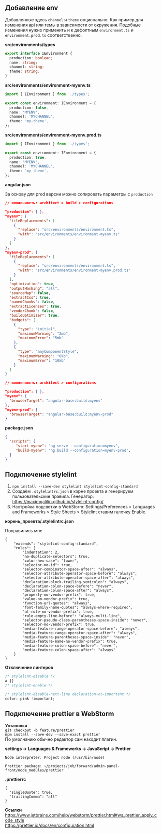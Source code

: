 
## Добавление env
Добавленные здесь `channel` и `theme` опционально. Как пример для изменения api или темы в зависимости от окружения. Подобные изменения нужно применить и к дефолтным `environment.ts` и `environment.prod.ts` соответственно.

**src/environments/types**  
```ts
export interface IEnvironment {  
  production: boolean;  
  name: string;  
  channel: string;  
  theme: string;  
}
```
**src/environments/environment-myenv.ts**  
```ts
import { IEnvironment } from './types';  
  
export const environment: IEnvironment = {  
  production: false,  
  name: 'MYENV',  
  channel: 'MYCHANNEL',  
  theme: 'my-theme', 
};
```
**src/environments/environment-myenv.prod.ts**  
```ts
import { IEnvironment } from './types';  
  
export const environment: IEnvironment = {  
  production: true,  
  name: 'MYENV',  
  channel: 'MYCHANNEL',  
  theme: 'my-theme', 
};
```
**angular.json**  

За основу для prod версии можно сопировать параметры с `production`
```json
// вложенность: architect > build > configurations

"production": { },
"myenv": {  
  "fileReplacements": [  
    {  
      "replace": "src/environments/environment.ts",  
      "with": "src/environments/environment-myenv.ts"  
    }  
  ]  
},  
"myenv-prod": {  
  "fileReplacements": [  
    {  
      "replace": "src/environments/environment.ts",  
      "with": "src/environments/environment-myenv.prod.ts"  
    }  
  ],  
  "optimization": true,  
  "outputHashing": "all",  
  "sourceMap": false,  
  "extractCss": true,  
  "namedChunks": false,  
  "extractLicenses": true,  
  "vendorChunk": false,  
  "buildOptimizer": true,  
  "budgets": [  
    {  
      "type": "initial",  
      "maximumWarning": "2mb",  
      "maximumError": "5mb"  
    },  
    {  
      "type": "anyComponentStyle",  
      "maximumWarning": "6kb",  
      "maximumError": "10kb"  
    }  
  ]  
}

// вложенность: architect > configurations

"production": { },
"myenv": {  
  "browserTarget": "angular-base:build:myenv"  
},  
"myenv-prod": {  
  "browserTarget": "angular-base:build:myenv-prod"  
}
```
**package.json**
```json
{
  "scripts": {
     "start-myenv": "ng serve --configuration=myenv",
     "build-myenv": "ng build --configuration=myenv-prod", 
  }
}
```


## Подключение stylelint

1) `npm install --save-dev stylelint stylelint-config-standard`
2) Создаём `.stylelintrc.json` в корне проекта и генерируем пользовательские правила. Генератор: https://maximgatilin.github.io/stylelint-config/
3) Настройка подсветки в WebStorm: Settings/Preferences > Languages and Frameworks > Style Sheets > Stylelint ставим галочку Enable. 

**корень_проекта/.stylelintrc.json**  

Понравились мне  
```
{
    "extends": "stylelint-config-standard",
    "rules": {
        "indentation": 2,
        "no-duplicate-selectors": true,
        "color-hex-case": "lower",
        "selector-no-id": true,
        "selector-combinator-space-after": "always",
        "selector-attribute-operator-space-before": "always",
        "selector-attribute-operator-space-after": "always",
        "declaration-block-trailing-semicolon": "always",
        "declaration-colon-space-before": "never",
        "declaration-colon-space-after": "always",
        "property-no-vendor-prefix": true,
        "value-no-vendor-prefix": true,
        "function-url-quotes": "always",
        "font-family-name-quotes": "always-where-required",
        "at-rule-no-vendor-prefix": true,
        "rule-empty-line-before": "always-multi-line",
        "selector-pseudo-class-parentheses-space-inside": "never",
        "selector-no-vendor-prefix": true,
        "media-feature-range-operator-space-before": "always",
        "media-feature-range-operator-space-after": "always",
        "media-feature-parentheses-space-inside": "never",
        "media-feature-name-no-vendor-prefix": true,
        "media-feature-colon-space-before": "never",
        "media-feature-colon-space-after": "always"
    }
}
```
**Отключение линтеров**
```css
/* stylelint-disable */
a {}
/* stylelint-enable */
```
```css
/* stylelint-disable-next-line declaration-no-important */
color: pink !important;
```
## Подключение prettier в WebStorm  

**Установка**   
`git checkout -b feature/prettier`  
`npm install --save-dev --save-exact prettier`  
По умолчанию обычно редактор сам находит плагин. 

**settings -> Languages & Frameworks -> JavaScript -> Prettier**  
```
Node interpreter: Project node (/usr/bin/node)

Prettier package: ~/projects/job/forward/admin-panel-front/node_modules/prettier
```

**.prettierrc**  
```
{  
  "singleQuote": true,  
  "trailingComma": "all"  
}
```

**Ссылки**  
https://www.jetbrains.com/help/webstorm/prettier.html#ws_prettier_apply_code_style   
https://prettier.io/docs/en/configuration.html  
<!--stackedit_data:
eyJoaXN0b3J5IjpbLTEyNzY2MDI1NzMsMTY1OTI2MDg5NywtNz
kyMjQ5MTQxLC0yMDkwNzI2MjAsLTE1MjQ2NjUzMDJdfQ==
-->